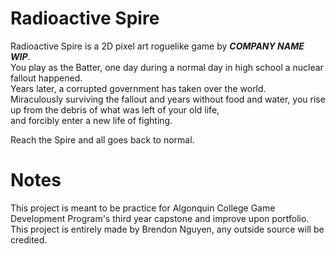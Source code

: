# Radioactive Spire

Radioactive Spire is a 2D pixel art roguelike game by ***COMPANY NAME WIP***.<br/>
You play as the Batter, one day during a normal day in high school a nuclear fallout happened.<br/>
Years later, a corrupted government has taken over the world.<br/>
Miraculously surviving the fallout and years without food and water, you rise up from the debris of what was left of your old life,<br/>
and forcibly enter a new life of fighting.<br/>

Reach the Spire and all goes back to normal.<br/>



# Notes

This project is meant to be practice for Algonquin College Game Development Program's third year capstone and improve upon portfolio.<br/>
This project is entirely made by Brendon Nguyen, any outside source will be credited.<br/>
